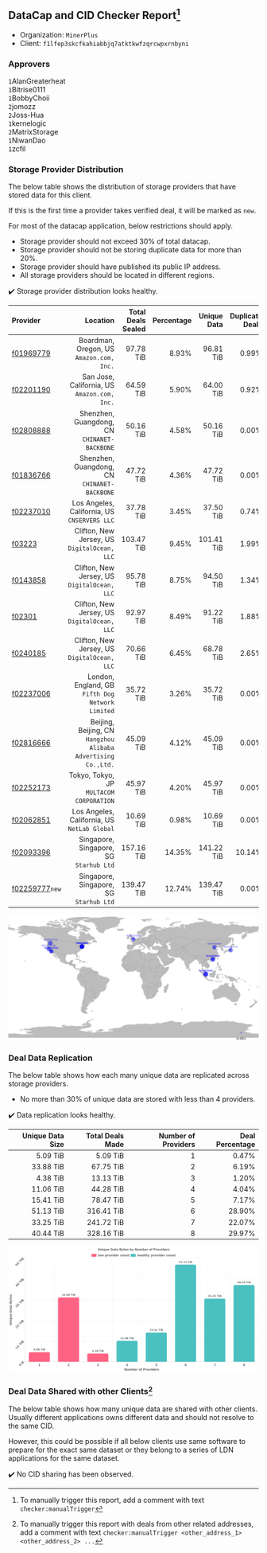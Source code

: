 ## DataCap and CID Checker Report[^1]
 - Organization: `MinerPlus`
 - Client: `f1lfep3skcfkahiabbjq7atktkwfzqrcwpxrnbyni`
### Approvers
`1`AlanGreaterheat<br/>`1`Bitrise0111<br/>`1`BobbyChoii<br/>`2`jomozz<br/>`2`Joss-Hua<br/>`1`kernelogic<br/>`2`MatrixStorage<br/>`1`NiwanDao<br/>`1`zcfil


### Storage Provider Distribution
The below table shows the distribution of storage providers that have stored data for this client.

If this is the first time a provider takes verified deal, it will be marked as `new`.

For most of the datacap application, below restrictions should apply.
 - Storage provider should not exceed 30% of total datacap.
 - Storage provider should not be storing duplicate data for more than 20%.
 - Storage provider should have published its public IP address.
 - All storage providers should be located in different regions.

✔️ Storage provider distribution looks healthy.

| Provider                                                    |                                                         Location | Total Deals Sealed | Percentage | Unique Data | Duplicate Deals |
| :---------------------------------------------------------- | ---------------------------------------------------------------: | -----------------: | ---------: | ----------: | --------------: |
| [f01969779](https://filfox.info/en/address/f01969779)       |                      Boardman, Oregon, US<br/>`Amazon.com, Inc.` |          97.78 TiB |      8.93% |   96.81 TiB |           0.99% |
| [f02201190](https://filfox.info/en/address/f02201190)       |                  San Jose, California, US<br/>`Amazon.com, Inc.` |          64.59 TiB |      5.90% |   64.00 TiB |           0.92% |
| [f02808888](https://filfox.info/en/address/f02808888)       |                  Shenzhen, Guangdong, CN<br/>`CHINANET-BACKBONE` |          50.16 TiB |      4.58% |   50.16 TiB |           0.00% |
| [f01836766](https://filfox.info/en/address/f01836766)       |                  Shenzhen, Guangdong, CN<br/>`CHINANET-BACKBONE` |          47.72 TiB |      4.36% |   47.72 TiB |           0.00% |
| [f02237010](https://filfox.info/en/address/f02237010)       |                  Los Angeles, California, US<br/>`CNSERVERS LLC` |          37.78 TiB |      3.45% |   37.50 TiB |           0.74% |
| [f03223](https://filfox.info/en/address/f03223)             |                  Clifton, New Jersey, US<br/>`DigitalOcean, LLC` |         103.47 TiB |      9.45% |  101.41 TiB |           1.99% |
| [f0143858](https://filfox.info/en/address/f0143858)         |                  Clifton, New Jersey, US<br/>`DigitalOcean, LLC` |          95.78 TiB |      8.75% |   94.50 TiB |           1.34% |
| [f02301](https://filfox.info/en/address/f02301)             |                  Clifton, New Jersey, US<br/>`DigitalOcean, LLC` |          92.97 TiB |      8.49% |   91.22 TiB |           1.88% |
| [f0240185](https://filfox.info/en/address/f0240185)         |                  Clifton, New Jersey, US<br/>`DigitalOcean, LLC` |          70.66 TiB |      6.45% |   68.78 TiB |           2.65% |
| [f02237006](https://filfox.info/en/address/f02237006)       |              London, England, GB<br/>`Fifth Dog Network Limited` |          35.72 TiB |      3.26% |   35.72 TiB |           0.00% |
| [f02816666](https://filfox.info/en/address/f02816666)       | Beijing, Beijing, CN<br/>`Hangzhou Alibaba Advertising Co.,Ltd.` |          45.09 TiB |      4.12% |   45.09 TiB |           0.00% |
| [f02252173](https://filfox.info/en/address/f02252173)       |                      Tokyo, Tokyo, JP<br/>`MULTACOM CORPORATION` |          45.97 TiB |      4.20% |   45.97 TiB |           0.00% |
| [f02062851](https://filfox.info/en/address/f02062851)       |                  Los Angeles, California, US<br/>`NetLab Global` |          10.69 TiB |      0.98% |   10.69 TiB |           0.00% |
| [f02093396](https://filfox.info/en/address/f02093396)       |                       Singapore, Singapore, SG<br/>`Starhub Ltd` |         157.16 TiB |     14.35% |  141.22 TiB |          10.14% |
| [f02259777](https://filfox.info/en/address/f02259777)`new`  |                       Singapore, Singapore, SG<br/>`Starhub Ltd` |         139.47 TiB |     12.74% |  139.47 TiB |           0.00% |

<img src="https://raw.githubusercontent.com/data-preservation-programs/filplus-checker-assets/main/filecoin-project/filecoin-plus-large-datasets/issues/1840/1702527027395.png"/>

### Deal Data Replication
The below table shows how each many unique data are replicated across storage providers.

- No more than 30% of unique data are stored with less than 4 providers.

✔️ Data replication looks healthy.

| Unique Data Size | Total Deals Made | Number of Providers | Deal Percentage |
| ---------------: | ---------------: | ------------------: | --------------: |
|         5.09 TiB |         5.09 TiB |                   1 |           0.47% |
|        33.88 TiB |        67.75 TiB |                   2 |           6.19% |
|         4.38 TiB |        13.13 TiB |                   3 |           1.20% |
|        11.06 TiB |        44.28 TiB |                   4 |           4.04% |
|        15.41 TiB |        78.47 TiB |                   5 |           7.17% |
|        51.13 TiB |       316.41 TiB |                   6 |          28.90% |
|        33.25 TiB |       241.72 TiB |                   7 |          22.07% |
|        40.44 TiB |       328.16 TiB |                   8 |          29.97% |

<img src="https://raw.githubusercontent.com/data-preservation-programs/filplus-checker-assets/main/filecoin-project/filecoin-plus-large-datasets/issues/1840/1702527028202.png"/>

### Deal Data Shared with other Clients[^3]
The below table shows how many unique data are shared with other clients.
Usually different applications owns different data and should not resolve to the same CID.

However, this could be possible if all below clients use same software to prepare for the exact same dataset or they belong to a series of LDN applications for the same dataset.

✔️ No CID sharing has been observed.

[^1]: To manually trigger this report, add a comment with text `checker:manualTrigger`

[^2]: Deals from those addresses are combined into this report as they are specified with `checker:manualTrigger`

[^3]: To manually trigger this report with deals from other related addresses, add a comment with text `checker:manualTrigger <other_address_1> <other_address_2> ...`
